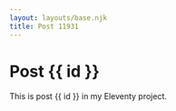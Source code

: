 ```yaml
---
layout: layouts/base.njk
title: Post 11931
---
```


# Post {{ id }}

This is post {{ id }} in my Eleventy project.
